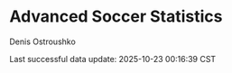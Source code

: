 # Advanced Soccer Statistics
Denis Ostroushko

<!-- gfm -->

Last successful data update: 2025-10-23 00:16:39 CST
